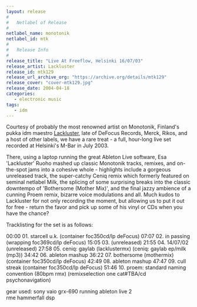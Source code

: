 ```yaml
---
layout: release
#
#   Netlabel of Release
#
netlabel_name: monotonik
netlabel_id: mtk
#
#   Release Info
#
release_title: "Live At Freeflow, Helsinki 16/07/03"
release_artist: Lackluster
release_id: mtk129
release_url_archive_org: "https://archive.org/details/mtk129"
release_cover: "cover-mtk129.jpg"
release_date: 2004-04-18
categories:
   - electronic music
tags:
   - idm
---
```

Courtesy of probably the most renowned artist on Monotonik, Finland's pukka idm maestro <a href="http://www.lackluster.org">Lackluster</a>, late of DeFocus Records, Merck, Rikos, and a host of other labels, we have a rare treat - a full, hour-long live set recorded at Helsinki's M-Bar in July 2003.

There, using a laptop running the great Ableton Live software, Esa 'Lackluster' Ruoho mashed up classic Monotonik tracks, remixes, and on-the-spot jams into a cohesive whole - highlights include a gorgeous unreleased track, the super-catchy Ceniq remix which formerly featured on seminal netlabel Milk, the splicing of some surprising breaks into the classic downtempo of 'Bothersome (Mother Mix)', and the final jazzy ambience of a cunning Proem remix, bizarre voice modulations and all. Much kudos to Lackluster for not only recording the moment, but allowing us to put it out for free - return the favor and pick up some of his vinyl or CDs when you have the chance?

Tracklisting for the set is as follows:

00:00 01. starcell u.k. (container foc350cd/lp deFocus)
07:07 02. in passing (wrapping foc369cd/lp deFocus)
15:05 03. (unreleased)
21:55 04. 14/07/02 (unreleased)
27:58 05. ceniq: gaylab (lacklustermx) (ceniq: gaylab ep/milk (mp3))
34:42 06. ableton mashup
36:22 07. bothersome (mothermix) (container foc350cd/lp deFocus)
42:49 08. ableton mashup
47:47 09. cull streak (container foc350cd/lp deFocus)
51:46 10. proem: standard naming convention (80bpm rmx) (remixselection one cat#TBA/cd psychonavigation)

gear used:
sony vaio grx-690 running ableton live 2  
rme hammerfall dsp  


